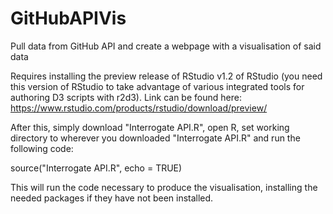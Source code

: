 # GitHubAPIVis
Pull data from GitHub API and create a webpage with a visualisation of said data

Requires installing the preview release of RStudio v1.2 of RStudio (you need this version of RStudio to take advantage of various integrated tools for authoring D3 scripts with r2d3). Link can be found here: https://www.rstudio.com/products/rstudio/download/preview/

After this, simply download "Interrogate API.R", open R, set working directory to wherever you downloaded "Interrogate API.R" and run the following code:

source("Interrogate API.R", echo = TRUE)

This will run the code necessary to produce the visualisation, installing the needed packages if they have not been installed.
